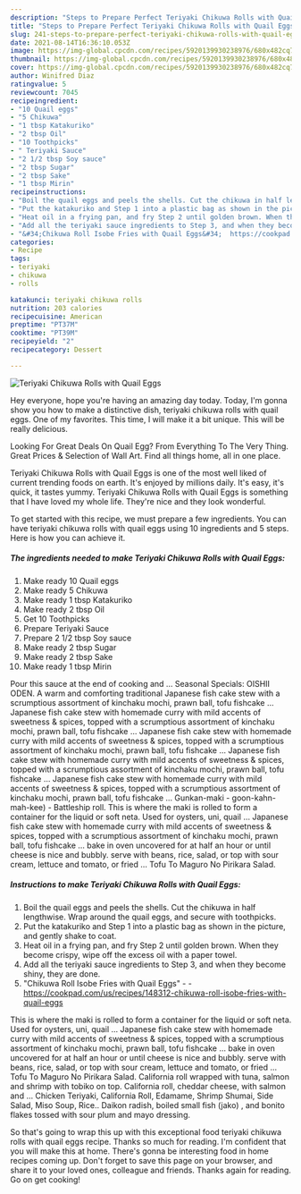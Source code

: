 ```yaml
---
description: "Steps to Prepare Perfect Teriyaki Chikuwa Rolls with Quail Eggs"
title: "Steps to Prepare Perfect Teriyaki Chikuwa Rolls with Quail Eggs"
slug: 241-steps-to-prepare-perfect-teriyaki-chikuwa-rolls-with-quail-eggs
date: 2021-08-14T16:36:10.053Z
image: https://img-global.cpcdn.com/recipes/5920139930238976/680x482cq70/teriyaki-chikuwa-rolls-with-quail-eggs-recipe-main-photo.jpg
thumbnail: https://img-global.cpcdn.com/recipes/5920139930238976/680x482cq70/teriyaki-chikuwa-rolls-with-quail-eggs-recipe-main-photo.jpg
cover: https://img-global.cpcdn.com/recipes/5920139930238976/680x482cq70/teriyaki-chikuwa-rolls-with-quail-eggs-recipe-main-photo.jpg
author: Winifred Diaz
ratingvalue: 5
reviewcount: 7045
recipeingredient:
- "10 Quail eggs"
- "5 Chikuwa"
- "1 tbsp Katakuriko"
- "2 tbsp Oil"
- "10 Toothpicks"
- " Teriyaki Sauce"
- "2 1/2 tbsp Soy sauce"
- "2 tbsp Sugar"
- "2 tbsp Sake"
- "1 tbsp Mirin"
recipeinstructions:
- "Boil the quail eggs and peels the shells. Cut the chikuwa in half lengthwise. Wrap around the quail eggs, and secure with toothpicks."
- "Put the katakuriko and Step 1 into a plastic bag as shown in the picture, and gently shake to coat."
- "Heat oil in a frying pan, and fry Step 2 until golden brown. When they become crispy, wipe off the excess oil with a paper towel."
- "Add all the teriyaki sauce ingredients to Step 3, and when they become shiny, they are done."
- "&#34;Chikuwa Roll Isobe Fries with Quail Eggs&#34;  https://cookpad.com/us/recipes/148312-chikuwa-roll-isobe-fries-with-quail-eggs"
categories:
- Recipe
tags:
- teriyaki
- chikuwa
- rolls

katakunci: teriyaki chikuwa rolls 
nutrition: 203 calories
recipecuisine: American
preptime: "PT37M"
cooktime: "PT39M"
recipeyield: "2"
recipecategory: Dessert

---
```



![Teriyaki Chikuwa Rolls with Quail Eggs](https://img-global.cpcdn.com/recipes/5920139930238976/680x482cq70/teriyaki-chikuwa-rolls-with-quail-eggs-recipe-main-photo.jpg)

Hey everyone, hope you're having an amazing day today. Today, I'm gonna show you how to make a distinctive dish, teriyaki chikuwa rolls with quail eggs. One of my favorites. This time, I will make it a bit unique. This will be really delicious.

Looking For Great Deals On Quail Egg? From Everything To The Very Thing. Great Prices &amp; Selection of Wall Art. Find all things home, all in one place.

Teriyaki Chikuwa Rolls with Quail Eggs is one of the most well liked of current trending foods on earth. It's enjoyed by millions daily. It's easy, it's quick, it tastes yummy. Teriyaki Chikuwa Rolls with Quail Eggs is something that I have loved my whole life. They're nice and they look wonderful.


To get started with this recipe, we must prepare a few ingredients. You can have teriyaki chikuwa rolls with quail eggs using 10 ingredients and 5 steps. Here is how you can achieve it.

<!--inarticleads1-->

##### The ingredients needed to make Teriyaki Chikuwa Rolls with Quail Eggs:

1. Make ready 10 Quail eggs
1. Make ready 5 Chikuwa
1. Make ready 1 tbsp Katakuriko
1. Make ready 2 tbsp Oil
1. Get 10 Toothpicks
1. Prepare  Teriyaki Sauce
1. Prepare 2 1/2 tbsp Soy sauce
1. Make ready 2 tbsp Sugar
1. Make ready 2 tbsp Sake
1. Make ready 1 tbsp Mirin


Pour this sauce at the end of cooking and … Seasonal Specials: OISHII ODEN. A warm and comforting traditional Japanese fish cake stew with a scrumptious assortment of kinchaku mochi, prawn ball, tofu fishcake … Japanese fish cake stew with homemade curry with mild accents of sweetness &amp; spices, topped with a scrumptious assortment of kinchaku mochi, prawn ball, tofu fishcake … Japanese fish cake stew with homemade curry with mild accents of sweetness &amp; spices, topped with a scrumptious assortment of kinchaku mochi, prawn ball, tofu fishcake … Japanese fish cake stew with homemade curry with mild accents of sweetness &amp; spices, topped with a scrumptious assortment of kinchaku mochi, prawn ball, tofu fishcake … Japanese fish cake stew with homemade curry with mild accents of sweetness &amp; spices, topped with a scrumptious assortment of kinchaku mochi, prawn ball, tofu fishcake … Gunkan-maki - goon-kahn-mah-kee) - Battleship roll. This is where the maki is rolled to form a container for the liquid or soft neta. Used for oysters, uni, quail … Japanese fish cake stew with homemade curry with mild accents of sweetness &amp; spices, topped with a scrumptious assortment of kinchaku mochi, prawn ball, tofu fishcake … bake in oven uncovered for at half an hour or until cheese is nice and bubbly. serve with beans, rice, salad, or top with sour cream, lettuce and tomato, or fried … Tofu To Maguro No Pirikara Salad. 

<!--inarticleads2-->

##### Instructions to make Teriyaki Chikuwa Rolls with Quail Eggs:

1. Boil the quail eggs and peels the shells. Cut the chikuwa in half lengthwise. Wrap around the quail eggs, and secure with toothpicks.
1. Put the katakuriko and Step 1 into a plastic bag as shown in the picture, and gently shake to coat.
1. Heat oil in a frying pan, and fry Step 2 until golden brown. When they become crispy, wipe off the excess oil with a paper towel.
1. Add all the teriyaki sauce ingredients to Step 3, and when they become shiny, they are done.
1. &#34;Chikuwa Roll Isobe Fries with Quail Eggs&#34; -  - https://cookpad.com/us/recipes/148312-chikuwa-roll-isobe-fries-with-quail-eggs


This is where the maki is rolled to form a container for the liquid or soft neta. Used for oysters, uni, quail … Japanese fish cake stew with homemade curry with mild accents of sweetness &amp; spices, topped with a scrumptious assortment of kinchaku mochi, prawn ball, tofu fishcake … bake in oven uncovered for at half an hour or until cheese is nice and bubbly. serve with beans, rice, salad, or top with sour cream, lettuce and tomato, or fried … Tofu To Maguro No Pirikara Salad. California roll wrapped with tuna, salmon and shrimp with tobiko on top. California roll, cheddar cheese, with salmon and … Chicken Teriyaki, California Roll, Edamame, Shrimp Shumai, Side Salad, Miso Soup, Rice.. Daikon radish, boiled small fish (jako) , and bonito flakes tossed with sour plum and mayo dressing. 

So that's going to wrap this up with this exceptional food teriyaki chikuwa rolls with quail eggs recipe. Thanks so much for reading. I'm confident that you will make this at home. There's gonna be interesting food in home recipes coming up. Don't forget to save this page on your browser, and share it to your loved ones, colleague and friends. Thanks again for reading. Go on get cooking!
